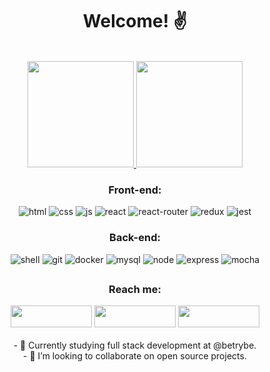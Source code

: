 <h1 align="center"> Welcome! ✌️ </h1>

<br>

<div align="center">
  <a href="https://github.com/renatozr">
    <img height="170em" src="https://github-readme-stats.vercel.app/api?username=renatozr&count_private=true&show_icons=true&theme=react" />
    <img height="170em" src="https://github-readme-stats.vercel.app/api/top-langs/?username=renatozr&layout=compact&langs_count=7&theme=react" />
  </a>
</div>

<div align="center">
  <span>
    <h3>Front-end:</h3>
    <img alt="html" src="https://img.shields.io/badge/html5-%23E34F26.svg?style=for-the-badge&logo=html5&logoColor=white">
    <img alt="css" src="https://img.shields.io/badge/css3-%231572B6.svg?style=for-the-badge&logo=css3&logoColor=white">
    <img alt="js" src="https://img.shields.io/badge/javascript-%23323330.svg?style=for-the-badge&logo=javascript&logoColor=%23F7DF1E">
    <img alt="react" src="https://img.shields.io/badge/react-%2320232a.svg?style=for-the-badge&logo=react&logoColor=%2361DAFB">
    <img alt="react-router" src="https://img.shields.io/badge/React_Router-CA4245?style=for-the-badge&logo=react-router&logoColor=white">
    <img alt="redux" src="https://img.shields.io/badge/redux-%23593d88.svg?style=for-the-badge&logo=redux&logoColor=white">
    <img alt="jest" src="https://img.shields.io/badge/-jest-%23C2132?style=for-the-badge&logo=jest&logoColor=white">
  </span>
  <span>
    <h3>Back-end:</h3>
      <img alt="shell" src="https://img.shields.io/badge/shell_script-%23121011.svg?style=for-the-badge&logo=gnu-bash&logoColor=white">
      <img alt="git" src="https://img.shields.io/badge/git-%23F05033.svg?style=for-the-badge&logo=git&logoColor=white">
      <img alt="docker" src="https://img.shields.io/badge/docker-%230db7ed.svg?style=for-the-badge&logo=docker&logoColor=white">
      <img alt="mysql" src="https://img.shields.io/badge/mysql-00000f.svg?style=for-the-badge&logo=mysql&logoColor=white">
      <img alt="node" src="https://img.shields.io/badge/node.js-6DA55F?style=for-the-badge&logo=node.js&logoColor=white">
      <img alt="express" src="https://img.shields.io/badge/express.js-%23404d59.svg?style=for-the-badge&logo=express&logoColor=%2361DAFB">
      <img alt="mocha" src="https://img.shields.io/badge/-mocha-%238D6748?style=for-the-badge&logo=mocha&logoColor=white">
  </span>
</div>

##

<div align="center">
  <h3>Reach me:</h3>
  <a href="https://www.linkedin.com/in/renatozr11/" target="_blank"><img width="130" height="35" src="https://img.shields.io/badge/LinkedIn-0077B5?style=for-the-badge&logo=linkedin&logoColor=white"></a>
  <a href="mailto:renatozr07@gmail.com" target="_blank"><img width="130" height="35" src="https://img.shields.io/badge/-Gmail-%23333?style=for-the-badge&logo=gmail&logoColor=white"></a>
  <a href="https://www.codewars.com/users/renatozr" target="_blank"><img width="130" height="35" src="https://img.shields.io/badge/Codewars-B1361E?style=for-the-badge&logo=Codewars&logoColor=white"></a>
</div>

<br>

<div align="center">
  <div>- 🌱 Currently studying full stack development at @betrybe.</div>
  <div>- 👯 I’m looking to collaborate on open source projects.</div>
</div>
